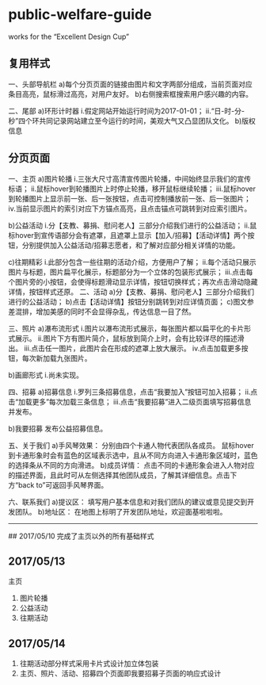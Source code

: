 # public-welfare-guide
works for the “Excellent Design Cup”


## 复用样式
一、头部导航栏
a)每个分页页面的链接由图片和文字两部分组成，当前页面对应条目高亮，鼠标滑过高亮，对用户友好。
b)右侧搜索框搜索用户感兴趣的内容。

二、尾部
a)环形计时器
i.假定网站开始运行时间为2017-01-01；
ii.“日-时-分-秒”四个环共同记录网站建立至今运行的时间，美观大气又凸显团队文化。
b)版权信息


## 分页页面
一、主页
a)图片轮播
i.三张大尺寸高清宣传图片轮播，中间始终显示我们的宣传标语；
ii.鼠标hover到轮播图片上时停止轮播，移开鼠标继续轮播；
iii.鼠标hover到轮播图片上显示前一张、后一张按钮，点击可控制播放前一张、后一张图片；
iv.当前显示图片的索引对应下方锚点高亮，且点击锚点可跳转到对应索引图片。

b)公益活动
i.分【支教、募捐、慰问老人】三部分介绍我们进行的公益活动；
ii.鼠标hover到宣传语部分会有遮罩，且遮罩上显示【加入/招募】【活动详情】两个按钮，分别提供加入公益活动/招募志愿者，和了解对应部分相关详情的功能。

c)往期精彩
i.此部分包含一些往期的活动介绍，方便用户了解；
ii.每个活动只展示图片与标题，图片扁平化展示，标题部分为一个立体的包装形式展示；
iii.点击每个图片旁的小按钮，会使得标题滑动显示详情，按钮切换样式；再次点击滑动隐藏详情，按钮样式还原。
二、活动
a)分【支教、募捐、慰问老人】三部分介绍我们进行的公益活动；
b)点击【活动详情】按钮分别跳转到对应详情页面；
c)图文参差混排，增加美感的同时不会显得杂乱，传达信息一目了然。

三、照片
a)瀑布流形式
i.图片以瀑布流形式展示，每张图片都以扁平化的卡片形式展示。
ii.图片下方有图片简介，鼠标放到简介上时，会有比较详尽的描述滑出。
iii.点击任一图片，此图片会在形成的遮罩上放大展示。
iv.点击加载更多按钮，每次新加载九张图片。

b)画廊形式
i.尚未实现。

四、招募
a)招募信息
i.罗列三条招募信息，点击“我要加入”按钮可加入招募；
ii.点击“加载更多”每次加载三条信息；
iii.点击“我要招募”进入二级页面填写招募信息并发布。

b)我要招募
发布公益招募信息。

五、关于我们
a)手风琴效果：
分别由四个卡通人物代表团队各成员。
鼠标hover到卡通形象时会有蓝色的区域表示选中，且从不同方向进入卡通形象区域时，蓝色的选择条从不同的方向滑进。
b)成员详情：
点击不同的卡通形象会进入人物对应的描述界面，且此时可从左侧选择其他团队成员，了解其详细信息。点击下方“back to”可返回手风琴界面。

六、联系我们
a)提议区：
填写用户基本信息和对我们团队的建议或意见提交到开发团队。
b)地址区：
在地图上标明了开发团队地址，欢迎面基啦啦啦。

<hr>
## 2017/05/10
完成了主页以外的所有基础样式

## 2017/05/13
主页
1. 图片轮播
2. 公益活动
3. 往期活动

## 2017/05/14
1. 往期活动部分样式采用卡片式设计加立体包装
2. 主页、照片、活动、招募四个页面即我要招募子页面的响应式设计